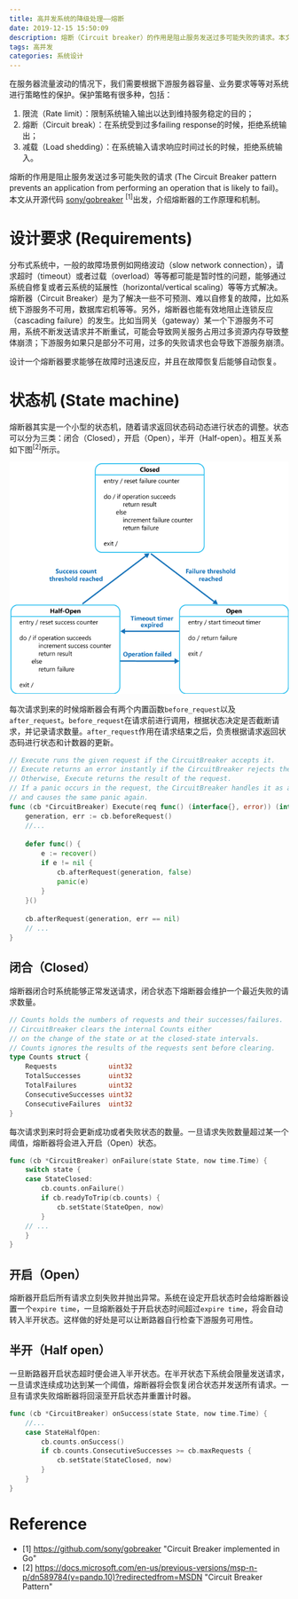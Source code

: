 ```yaml
---
title: 高并发系统的降级处理——熔断
date: 2019-12-15 15:50:09
description: 熔断（Circuit breaker）的作用是阻止服务发送过多可能失败的请求。本文从开源代码sony/gobreaker出发，介绍熔断器的工作原理和机制。
tags: 高并发
categories: 系统设计
---
```


在服务器流量波动的情况下，我们需要根据下游服务器容量、业务要求等等对系统进行策略性的保护。保护策略有很多种，包括：

1. 限流（Rate limit）：限制系统输入输出以达到维持服务稳定的目的；
2. 熔断（Circuit break）：在系统受到过多failing response的时候，拒绝系统输出；
3. 减载（Load shedding）：在系统输入请求响应时间过长的时候，拒绝系统输入。

熔断的作用是阻止服务发送过多可能失败的请求 (The Circuit Breaker pattern prevents an application from performing an operation that is likely to fail)。本文从开源代码 [sony/gobreaker](https://github.com/sony/gobreaker) <sup>[1]</sup>出发，介绍熔断器的工作原理和机制。

# 设计要求 (Requirements)
分布式系统中，一般的故障场景例如网络波动（slow network connection），请求超时（timeout）或者过载（overload）等等都可能是暂时性的问题，能够通过系统自修复或者云系统的延展性（horizontal/vertical scaling）等等方式解决。熔断器（Circuit Breaker）是为了解决一些不可预测、难以自修复的故障，比如系统下游服务不可用，数据库宕机等等。另外，熔断器也能有效地阻止连锁反应（cascading failure）的发生。比如当网关（gateway）某一个下游服务不可用，系统不断发送请求并不断重试，可能会导致网关服务占用过多资源内存导致整体崩溃；下游服务如果只是部分不可用，过多的失败请求也会导致下游服务崩溃。

设计一个熔断器要求能够在故障时迅速反应，并且在故障恢复后能够自动恢复。

# 状态机 (State machine)
熔断器其实是一个小型的状态机，随着请求返回状态码动态进行状态的调整。状态可以分为三类：闭合（Closed），开启（Open），半开（Half-open）。相互关系如下图<sup>[2]</sup>所示。

![Circuit breaker state machine](/images/circuit_breaker.png "Circuit breaker state machine")

每次请求到来的时候熔断器会有两个内置函数`before_request`以及`after_request`。`before_request`在请求前进行调用，根据状态决定是否截断请求，并记录请求数量。`after_request`作用在请求结束之后，负责根据请求返回状态码进行状态和计数器的更新。

```go
// Execute runs the given request if the CircuitBreaker accepts it.
// Execute returns an error instantly if the CircuitBreaker rejects the request.
// Otherwise, Execute returns the result of the request.
// If a panic occurs in the request, the CircuitBreaker handles it as an error
// and causes the same panic again.
func (cb *CircuitBreaker) Execute(req func() (interface{}, error)) (interface{}, error) {
	generation, err := cb.beforeRequest()
	//...
	
	defer func() {
		e := recover()
		if e != nil {
			cb.afterRequest(generation, false)
			panic(e)
		}
	}()

	cb.afterRequest(generation, err == nil)
	// ...
}
```

## 闭合（Closed）
熔断器闭合时系统能够正常发送请求，闭合状态下熔断器会维护一个最近失败的请求数量。

```go
// Counts holds the numbers of requests and their successes/failures.
// CircuitBreaker clears the internal Counts either
// on the change of the state or at the closed-state intervals.
// Counts ignores the results of the requests sent before clearing.
type Counts struct {
	Requests             uint32
	TotalSuccesses       uint32
	TotalFailures        uint32
	ConsecutiveSuccesses uint32
	ConsecutiveFailures  uint32
}
```

每次请求到来时将会更新成功或者失败状态的数量。一旦请求失败数量超过某一个阈值，熔断器将会进入开启（Open）状态。

```go
func (cb *CircuitBreaker) onFailure(state State, now time.Time) {
	switch state {
	case StateClosed:
		cb.counts.onFailure()
		if cb.readyToTrip(cb.counts) {
			cb.setState(StateOpen, now)
		}
	// ...
	}
}
```

## 开启（Open）
熔断器开启后所有请求立刻失败并抛出异常。系统在设定开启状态时会给熔断器设置一个`expire time`，一旦熔断器处于开启状态时间超过`expire time`，将会自动转入半开状态。这样做的好处是可以让断路器自行检查下游服务可用性。

## 半开（Half open）
一旦断路器开启状态超时便会进入半开状态。在半开状态下系统会限量发送请求，一旦请求连续成功达到某一个阈值，熔断器将会恢复闭合状态并发送所有请求。一旦有请求失败熔断器将回滚至开启状态并重置计时器。

```go
func (cb *CircuitBreaker) onSuccess(state State, now time.Time) {
	//...
	case StateHalfOpen:
		cb.counts.onSuccess()
		if cb.counts.ConsecutiveSuccesses >= cb.maxRequests {
			cb.setState(StateClosed, now)
		}
	}
}
```

# Reference
* [1] <https://github.com/sony/gobreaker> "Circuit Breaker implemented in Go"
* [2] <https://docs.microsoft.com/en-us/previous-versions/msp-n-p/dn589784(v=pandp.10)?redirectedfrom=MSDN> "Circuit Breaker Pattern"


